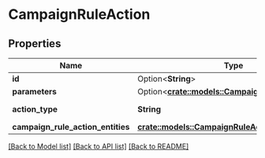 # CampaignRuleAction

## Properties

Name | Type | Description | Notes
------------ | ------------- | ------------- | -------------
**id** | Option<**String**> |  | [optional]
**parameters** | Option<[**crate::models::CampaignRuleParameters**](CampaignRuleParameters.md)> |  | [optional]
**action_type** | **String** | The action to take on the campaignRuleActionEntities. | 
**campaign_rule_action_entities** | [**crate::models::CampaignRuleActionEntities**](CampaignRuleActionEntities.md) |  | 

[[Back to Model list]](../README.md#documentation-for-models) [[Back to API list]](../README.md#documentation-for-api-endpoints) [[Back to README]](../README.md)


